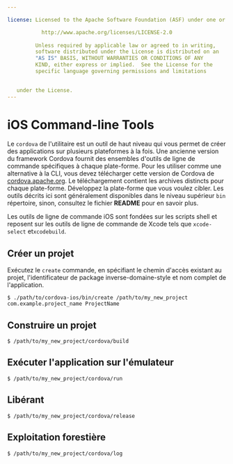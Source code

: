 ```yaml
---

license: Licensed to the Apache Software Foundation (ASF) under one or more contributor license agreements. See the NOTICE file distributed with this work for additional information regarding copyright ownership. The ASF licenses this file to you under the Apache License, Version 2.0 (the "License"); you may not use this file except in compliance with the License. You may obtain a copy of the License at

           http://www.apache.org/licenses/LICENSE-2.0
    
         Unless required by applicable law or agreed to in writing,
         software distributed under the License is distributed on an
         "AS IS" BASIS, WITHOUT WARRANTIES OR CONDITIONS OF ANY
         KIND, either express or implied.  See the License for the
         specific language governing permissions and limitations
    

   under the License.
---
```


# iOS Command-line Tools

Le `cordova` de l'utilitaire est un outil de haut niveau qui vous permet de créer des applications sur plusieurs plateformes à la fois. Une ancienne version du framework Cordova fournit des ensembles d'outils de ligne de commande spécifiques à chaque plate-forme. Pour les utiliser comme une alternative à la CLI, vous devez télécharger cette version de Cordova de [cordova.apache.org][1]. Le téléchargement contient les archives distincts pour chaque plate-forme. Développez la plate-forme que vous voulez cibler. Les outils décrits ici sont généralement disponibles dans le niveau supérieur `bin` répertoire, sinon, consultez le fichier **README** pour en savoir plus.

 [1]: http://cordova.apache.org

Les outils de ligne de commande iOS sont fondées sur les scripts shell et reposent sur les outils de ligne de commande de Xcode tels que `xcode-select` et`xcodebuild`.

## Créer un projet

Exécutez le `create` commande, en spécifiant le chemin d'accès existant au projet, l'identificateur de package inverse-domaine-style et nom complet de l'application.

    $ ./path/to/cordova-ios/bin/create /path/to/my_new_project com.example.project_name ProjectName
    

## Construire un projet

    $ /path/to/my_new_project/cordova/build
    

## Exécuter l'application sur l'émulateur

    $ /path/to/my_new_project/cordova/run
    

## Libérant

    $ /path/to/my_new_project/cordova/release
    

## Exploitation forestière

    $ /path/to/my_new_project/cordova/log